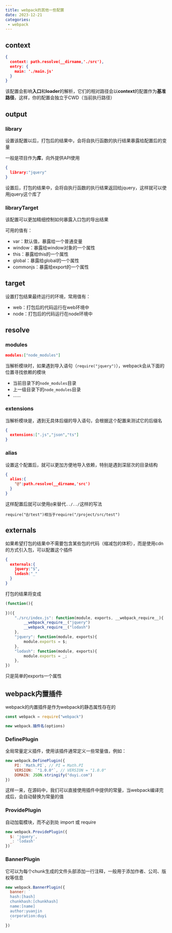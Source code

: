 ```yaml
---
title: webpack的其他一些配置
date: 2023-12-21
categories:
 - webpack
---
```


## context

```json
{
  context: path.resolve(__dirname,'./src'),
  entry: {
    main: './main.js'
  }
}
```

该配置会影响**入口**和**loader**的解析，它们的相对路径会以**context**的配置作为**基准路径**，这样，你的配置会独立于CWD（当前执行路径）

## output

### library

设置该配置以后，打包后的结果中，会将自执行函数的执行结果暴露给配置后的变量

一般是项目作为**库**，向外提供API使用

```json
{
  library:"jquery"
}
```

设置后，打包的结果中，会将自执行函数的执行结果返回给jquery，这样就可以使用jquery这个库了

### libraryTarget

该配置可以更加精细控制如何暴露入口包的导出结果

可用的值有：

- var：默认值，暴露给一个普通变量
- window：暴露给window对象的一个属性
- this：暴露给this的一个属性
- global：暴露给global的一个属性
- commonjs：暴露给export的一个属性

## target

设置打包结果最终运行的环境，常用值有：

- web：打包后的代码运行在web环境中
- node：打包后的代码运行在node环境中

## resolve

### modules

```json
modules:["node_modules"]
```

当解析模块时，如果遇到导入语句（`require("jquery")`），webpack会从下面的位置寻找依赖的模块

- 当前目录下的`node_modules`目录
- 上一级目录下的`node_modules`目录
- ......

### extensions

当解析模块是，遇到无具体后缀的导入语句，会根据这个配置来测试它的后缀名

```json
{
  extensions:[".js","json","ts"]
}
```

### alias

设置这个配置后，就可以更加方便地导入依赖，特别是遇到深层次的目录结构

```json
{
  alias:{
    "@":path.resolve(__dirname,'src')
  }
}
```

这样配置后就可以使用`@`来替代`../../`这样的写法

`require("@/test")相当于require("/project/src/test")`

## externals

如果希望打包的结果中不需要包含某些包的代码（缩减包的体积），而是使用cdn的方式引入包，可以配置这个插件

```json
{
  externals:{
    jquery:"$",
    lodash:"_"
  }
}
```

打包的结果将变成

```js
(function(){
  
})({
    "./src/index.js": function(module, exports, __webpack_require__){
        __webpack_require__("jquery")
        __webpack_require__("lodash")
    },
    "jquery": function(module, exports){
        module.exports = $;
    },
    "lodash": function(module, exports){
        module.exports = _;
    },
})
```

只是简单的exports一个属性

## webpack内置插件

webpack的内置插件是作为webpack的静态属性存在的

```js
const webpack = require("webpack")

new webpack.插件名(options)
```



### DefinePlugin

全局常量定义插件，使用该插件通常定义一些常量值，例如：

```js
new webpack.DefinePlugin({
    PI: `Math.PI`, // PI = Math.PI
    VERSION: `"1.0.0"`, // VERSION = "1.0.0"
    DOMAIN: JSON.stringify("duyi.com")
})
```

这样一来，在源码中，我们可以直接使用插件中提供的常量，当webpack编译完成后，会自动替换为常量的值

### ProvidePlugin

自动加载模块，而不必到处 import 或 require 

```js
new webpack.ProvidePlugin({
  $: 'jquery',
  _: 'lodash'
})
```



### BannerPlugin

它可以为每个chunk生成的文件头部添加一行注释，一般用于添加作者、公司、版权等信息

```js
new webpack.BannerPlugin({
  banner: `
  hash:[hash]
  chunkhash:[chunkhash]
  name:[name]
  author:yuanjin
  corporation:duyi
  `
})
```

